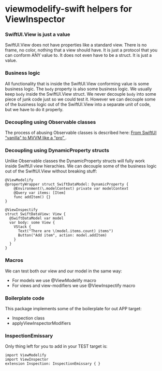 # viewmodelify-swift helpers for ViewInspector

### SwiftUI.View is just a value
SwiftUI.View does not have properties like a standard view.
There is no frame, no color, nothing that a view should have.
It is just a protocol that you can conform ANY value to.
It does not even have to be a struct. It is just a value.

### Business logic
All functionality that is inside the SwiftUI.View conforming value is some business logic.
The `body` property is also some business logic. We usually keep `body` inside the SwiftUI.View struct. We never decouple `body` into some piece of junk code just so we could test it.
However we can decouple some of the business logic out of the SwiftUI.View into a separate unit of code, but we have to do it properly.

### Decoupling using Observable classes
The process of abusing Observable classes is described here: [From SwiftUI “vanilla” to MVVM like a “pro”
](https://medium.com/@redhotbits/from-swiftui-vanilla-to-mvvm-like-a-pro-470b22f304c9).

### Decoupling using DynamicProperty structs
Unlike Observable classes the DynamicProperty structs will fully work inside SwiftUI view hierachies. We can decouple some of the business logic out of the SwiftUI.View without breaking stuff:
```
@ViewModelify
@propertyWrapper struct SwiftDataModel: DynamicProperty {
    @Environment(\.modelContext) private var modelContext
    @Query var items: [Item]
    func addItem() {}
}

@ViewInspectify
struct SwiftDataView: View {
  @SwiftDataModel var model
  var body: some View {
    VStack {
      Text("There are \(model.items.count) items")
      Button("Add item", action: model.addItem)
    }
  }
}
```

### Macros
We can test both our view and our model in the same way:
- For models we use @ViewModelify macro
- For views and view-modifiers we use @ViewInspectify macro

### Boilerplate code
This package implements some of the boilerplate for out APP target:
- Inspection class
- applyViewInspectorModifiers

### InspectionEmissary
Only thing left for you to add in your TEST target is:
```
import ViewModelify
import ViewInspector
extension Inspection: InspectionEmissary { }
```
